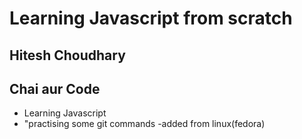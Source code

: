 # Learning Javascript from scratch
## Hitesh Choudhary
## Chai aur Code

- Learning Javascript 
- "practising some git commands
-added from linux(fedora)
